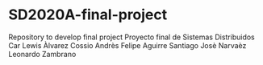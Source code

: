 # SD2020A-final-project
Repository to develop final project
Proyecto final de Sistemas Distribuidos
Car Lewis Àlvarez Cossio
Andrès Felipe Aguirre
Santiago Josè Narvaèz
Leonardo Zambrano